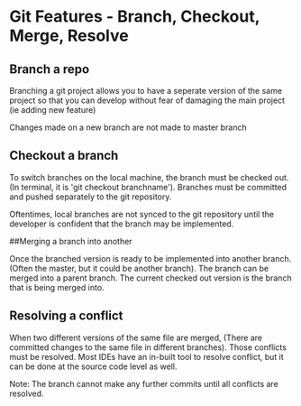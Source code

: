 # Git Features - Branch, Checkout, Merge, Resolve

## Branch a repo
Branching a git project allows you to have a seperate version of the same project so that you can develop without fear of damaging the main project (ie adding new feature)

Changes made on a new branch are not made to master branch

## Checkout a branch

To switch branches on the local machine, the branch must be checked out. (In terminal, it is 'git checkout branchname'). Branches must be committed and pushed separately to the git repository.

Oftentimes, local branches are not synced to the git repository until the developer is confident that the branch may be implemented.

##Merging a branch into another

Once the branched version is ready to be implemented into another branch. (Often the master, but it could be another branch). The branch can be merged into a parent branch. The current checked out version is the branch that is being merged into.

## Resolving a conflict

When two different versions of the same file are merged, (There are committed changes to the same file in different branches). Those conflicts must be resolved. Most IDEs have an in-built tool to resolve conflict, but it can be done at the source code level as well.

Note: The branch cannot make any further commits until all conflicts are resolved.